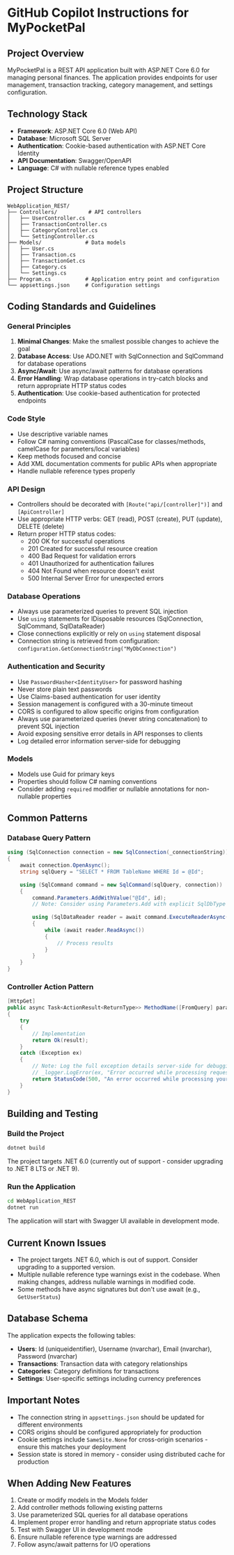 # GitHub Copilot Instructions for MyPocketPal

## Project Overview

MyPocketPal is a REST API application built with ASP.NET Core 6.0 for managing personal finances. The application provides endpoints for user management, transaction tracking, category management, and settings configuration.

## Technology Stack

- **Framework**: ASP.NET Core 6.0 (Web API)
- **Database**: Microsoft SQL Server
- **Authentication**: Cookie-based authentication with ASP.NET Core Identity
- **API Documentation**: Swagger/OpenAPI
- **Language**: C# with nullable reference types enabled

## Project Structure

```
WebApplication_REST/
├── Controllers/          # API controllers
│   ├── UserController.cs
│   ├── TransactionController.cs
│   ├── CategoryController.cs
│   └── SettingController.cs
├── Models/              # Data models
│   ├── User.cs
│   ├── Transaction.cs
│   ├── TransactionGet.cs
│   ├── Category.cs
│   └── Settings.cs
├── Program.cs           # Application entry point and configuration
└── appsettings.json     # Configuration settings
```

## Coding Standards and Guidelines

### General Principles

1. **Minimal Changes**: Make the smallest possible changes to achieve the goal
2. **Database Access**: Use ADO.NET with SqlConnection and SqlCommand for database operations
3. **Async/Await**: Use async/await patterns for database operations
4. **Error Handling**: Wrap database operations in try-catch blocks and return appropriate HTTP status codes
5. **Authentication**: Use cookie-based authentication for protected endpoints

### Code Style

- Use descriptive variable names
- Follow C# naming conventions (PascalCase for classes/methods, camelCase for parameters/local variables)
- Keep methods focused and concise
- Add XML documentation comments for public APIs when appropriate
- Handle nullable reference types properly

### API Design

- Controllers should be decorated with `[Route("api/[controller]")]` and `[ApiController]`
- Use appropriate HTTP verbs: GET (read), POST (create), PUT (update), DELETE (delete)
- Return proper HTTP status codes:
  - 200 OK for successful operations
  - 201 Created for successful resource creation
  - 400 Bad Request for validation errors
  - 401 Unauthorized for authentication failures
  - 404 Not Found when resource doesn't exist
  - 500 Internal Server Error for unexpected errors

### Database Operations

- Always use parameterized queries to prevent SQL injection
- Use `using` statements for IDisposable resources (SqlConnection, SqlCommand, SqlDataReader)
- Close connections explicitly or rely on `using` statement disposal
- Connection string is retrieved from configuration: `configuration.GetConnectionString("MyDbConnection")`

### Authentication and Security

- Use `PasswordHasher<IdentityUser>` for password hashing
- Never store plain text passwords
- Use Claims-based authentication for user identity
- Session management is configured with a 30-minute timeout
- CORS is configured to allow specific origins from configuration
- Always use parameterized queries (never string concatenation) to prevent SQL injection
- Avoid exposing sensitive error details in API responses to clients
- Log detailed error information server-side for debugging

### Models

- Models use Guid for primary keys
- Properties should follow C# naming conventions
- Consider adding `required` modifier or nullable annotations for non-nullable properties

## Common Patterns

### Database Query Pattern

```csharp
using (SqlConnection connection = new SqlConnection(_connectionString))
{
    await connection.OpenAsync();
    string sqlQuery = "SELECT * FROM TableName WHERE Id = @Id";
    
    using (SqlCommand command = new SqlCommand(sqlQuery, connection))
    {
        command.Parameters.AddWithValue("@Id", id);
        // Note: Consider using Parameters.Add with explicit SqlDbType for better type safety and performance
        
        using (SqlDataReader reader = await command.ExecuteReaderAsync())
        {
            while (await reader.ReadAsync())
            {
                // Process results
            }
        }
    }
}
```

### Controller Action Pattern

```csharp
[HttpGet]
public async Task<ActionResult<ReturnType>> MethodName([FromQuery] parameters)
{
    try
    {
        // Implementation
        return Ok(result);
    }
    catch (Exception ex)
    {
        // Note: Log the full exception details server-side for debugging
        // _logger.LogError(ex, "Error occurred while processing request");
        return StatusCode(500, "An error occurred while processing your request.");
    }
}
```

## Building and Testing

### Build the Project

```bash
dotnet build
```

The project targets .NET 6.0 (currently out of support - consider upgrading to .NET 8 LTS or .NET 9).

### Run the Application

```bash
cd WebApplication_REST
dotnet run
```

The application will start with Swagger UI available in development mode.

## Current Known Issues

- The project targets .NET 6.0, which is out of support. Consider upgrading to a supported version.
- Multiple nullable reference type warnings exist in the codebase. When making changes, address nullable warnings in modified code.
- Some methods have async signatures but don't use await (e.g., `GetUserStatus`)

## Database Schema

The application expects the following tables:
- **Users**: Id (uniqueidentifier), Username (nvarchar), Email (nvarchar), Password (nvarchar)
- **Transactions**: Transaction data with category relationships
- **Categories**: Category definitions for transactions
- **Settings**: User-specific settings including currency preferences

## Important Notes

- The connection string in `appsettings.json` should be updated for different environments
- CORS origins should be configured appropriately for production
- Cookie settings include `SameSite.None` for cross-origin scenarios - ensure this matches your deployment
- Session state is stored in memory - consider using distributed cache for production

## When Adding New Features

1. Create or modify models in the Models folder
2. Add controller methods following existing patterns
3. Use parameterized SQL queries for all database operations
4. Implement proper error handling and return appropriate status codes
5. Test with Swagger UI in development mode
6. Ensure nullable reference type warnings are addressed
7. Follow async/await patterns for I/O operations
